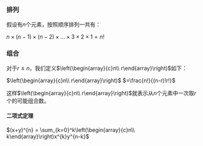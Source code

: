 # 

### 排列

假设有$n$个元素，按照顺序排列一共有：

$n \times (n-1) \times (n-2) \times ... \times 3 \times 2 \times 1 = n!$

### 组合

对于$r \le n$，我们定义$\left(\begin{array}{c}n\\ r\end{array}\right)$如下：

$\left(\begin{array}{c}n\\ r\end{array}\right)$   $=\frac{n!}{(n-r)!r!}$

这样$\left(\begin{array}{c}n\\ r\end{array}\right)$就表示从$n$个元素中一次取$r$个的可能组合数。

#### 二项式定理

$(x+y)^{n} = \sum_{k=0}^k\left(\begin{array}{c}n\\ k\end{array}\right)x^{k}y^{n-k}$


